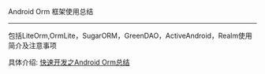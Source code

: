 Android Orm 框架使用总结

-----

包括LiteOrm,OrmLite，SugarORM，GreenDAO，ActiveAndroid，Realm使用简介及注意事项

具体介绍:
[快速开发之Android Orm总结](http://blog.csdn.net/wbwjx/article/details/51668468)
